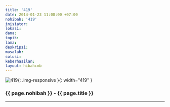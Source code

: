 ```yaml
---
title: '419'
date: 2014-01-23 11:08:00 +07:00
nohibah: '419'
inisiator: 
lokasi: 
dana: 
topik: 
lama: 
deskripsi: 
masalah: 
solusi: 
keberhasilan: 
layout: hibahcmb
---
```


![419](/static/img/hibahcmb/419.png){: .img-responsive }{: width="419" }

### {{ page.nohibah }} - {{ page.title }}

---
